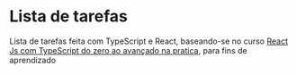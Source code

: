 # Lista de tarefas
Lista de tarefas feita com TypeScript e React, baseando-se no curso [React Js com TypeScript do zero ao avançado na pratica](https://www.udemy.com/course/react-js-typescript/), para fins de aprendizado
